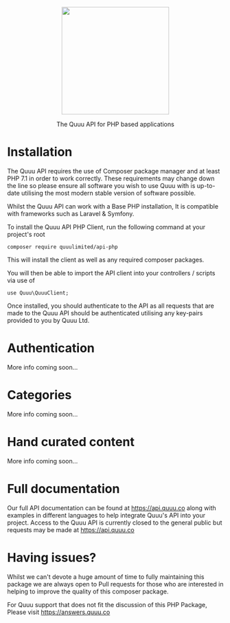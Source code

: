 <p align="center">
 <img src="https://platform.quuu.co/base/images/hero.png" width="250">
</p>
<p align="center">
    The Quuu API for PHP based applications
</p>

# Installation
The Quuu API requires the use of Composer package manager and at least PHP 7.1 in order to work correctly. These requirements may change down the line so please ensure all software you wish to use Quuu with is up-to-date utilising the most modern stable version of software possible.

Whilst the Quuu API can work with a Base PHP installation, It is compatible with frameworks such as Laravel & Symfony.

To install the Quuu API PHP Client, run the following command at your project's root
```
composer require quuulimited/api-php
```
This will install the client as well as any required composer packages.

You will then be able to import the API client into your controllers / scripts via use of
```
use Quuu\QuuuClient;
```

Once installed, you should authenticate to the API as all requests that are made to the Quuu API should be authenticated utilising any key-pairs provided to you by Quuu Ltd.

# Authentication
More info coming soon...

# Categories
More info coming soon...

# Hand curated content
More info coming soon...

# Full documentation
Our full API documentation can be found at https://api.quuu.co along with examples in different languages to help integrate Quuu's API into your project. Access to the Quuu API is currently closed to the general public but requests may be made at https://api.quuu.co

# Having issues?
Whilst we can't devote a huge amount of time to fully maintaining this package we are always open to Pull requests for those who are interested in helping to improve the quality of this composer package.

For Quuu support that does not fit the discussion of this PHP Package, Please visit https://answers.quuu.co 